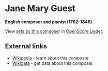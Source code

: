 
# Jane Mary Guest

__English composer and pianist (1762–1846)__

View [sets by this composer] in [OpenScore Lieder].

[sets by this composer]: https://musescore.com/openscore-lieder-corpus/sets?order=title&text=Guest,+Jane
[OpenScore Lieder]: https://musescore.com/openscore-lieder-corpus

## External links

- [Wikipedia] - learn about this composer.
- [Wikidata] - get data about this composer.

[Wikipedia]: https://en.wikipedia.org/wiki/Jane_Mary_Guest
[Wikidata]: https://www.wikidata.org/wiki/Q6152538
